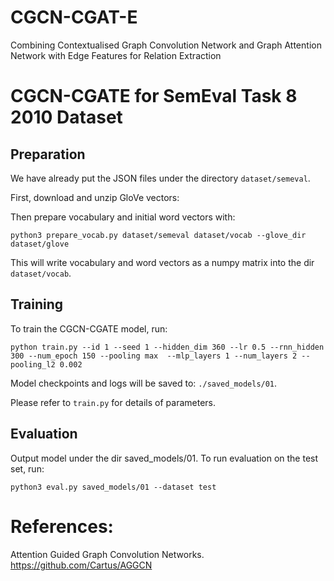 # CGCN-CGAT-E
Combining Contextualised Graph Convolution Network and Graph Attention Network with Edge Features for Relation Extraction

CGCN-CGATE for SemEval Task 8 2010 Dataset
==========
  
## Preparation
We have already put the JSON files under the directory `dataset/semeval`.
  
First, download and unzip GloVe vectors:
 
Then prepare vocabulary and initial word vectors with:

```
python3 prepare_vocab.py dataset/semeval dataset/vocab --glove_dir dataset/glove
```
This will write vocabulary and word vectors as a numpy matrix into the dir `dataset/vocab`.

## Training
  
To train the CGCN-CGATE model, run:

```
python train.py --id 1 --seed 1 --hidden_dim 360 --lr 0.5 --rnn_hidden 300 --num_epoch 150 --pooling max  --mlp_layers 1 --num_layers 2 --pooling_l2 0.002

```
Model checkpoints and logs will be saved to: `./saved_models/01`.

Please refer to `train.py` for details of parameters.

## Evaluation

Output model under the dir saved_models/01. To run evaluation on the test set, run:

```
python3 eval.py saved_models/01 --dataset test
```


References:
==========

Attention Guided Graph Convolution Networks. https://github.com/Cartus/AGGCN
